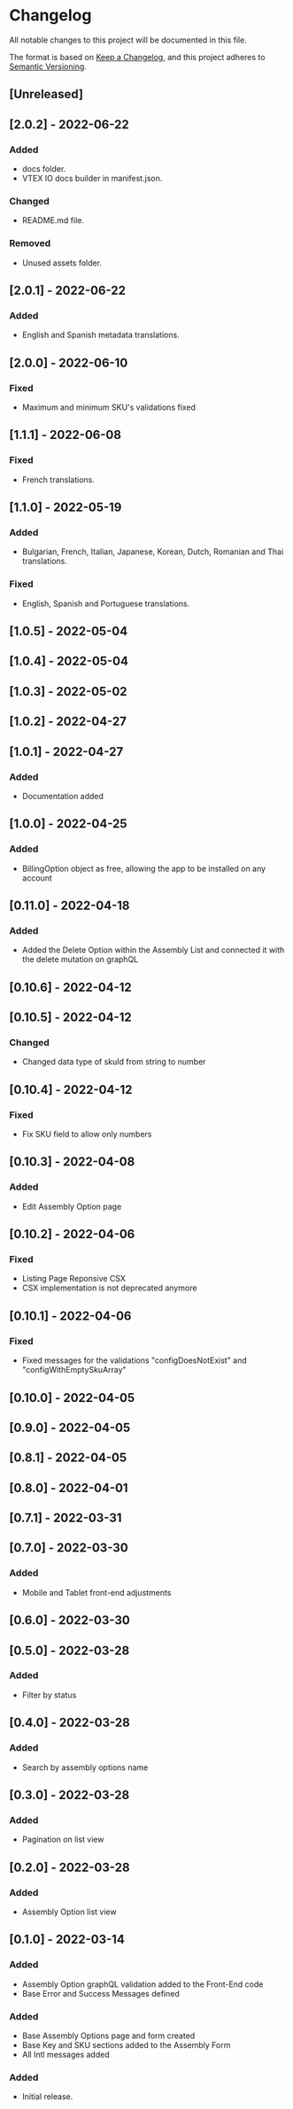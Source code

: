 # Changelog

All notable changes to this project will be documented in this file.

The format is based on [Keep a Changelog](https://keepachangelog.com/en/1.0.0/),
and this project adheres to [Semantic Versioning](https://semver.org/spec/v2.0.0.html).

## [Unreleased]

## [2.0.2] - 2022-06-22

### Added

- docs folder.
- VTEX IO docs builder in manifest.json.
 
### Changed

- README.md file. 

### Removed

- Unused assets folder.

## [2.0.1] - 2022-06-22

### Added

- English and Spanish metadata translations.

## [2.0.0] - 2022-06-10

### Fixed

- Maximum and minimum SKU's validations fixed

## [1.1.1] - 2022-06-08

### Fixed

- French translations.

## [1.1.0] - 2022-05-19

### Added

- Bulgarian, French, Italian, Japanese, Korean, Dutch, Romanian and Thai translations.

### Fixed

- English, Spanish and Portuguese translations.

## [1.0.5] - 2022-05-04

## [1.0.4] - 2022-05-04

## [1.0.3] - 2022-05-02

## [1.0.2] - 2022-04-27

## [1.0.1] - 2022-04-27

### Added

- Documentation added

## [1.0.0] - 2022-04-25

### Added

- BillingOption object as free, allowing the app to be installed on any account

## [0.11.0] - 2022-04-18

### Added

- Added the Delete Option within the Assembly List and connected it with the delete mutation on graphQL

## [0.10.6] - 2022-04-12

## [0.10.5] - 2022-04-12

### Changed

- Changed data type of skuId from string to number

## [0.10.4] - 2022-04-12

### Fixed

- Fix SKU field to allow only numbers

## [0.10.3] - 2022-04-08

### Added

- Edit Assembly Option page

## [0.10.2] - 2022-04-06

### Fixed

- Listing Page Reponsive CSX
- CSX implementation is not deprecated anymore

## [0.10.1] - 2022-04-06

### Fixed

- Fixed messages for the validations "configDoesNotExist" and "configWithEmptySkuArray"

## [0.10.0] - 2022-04-05

## [0.9.0] - 2022-04-05

## [0.8.1] - 2022-04-05

## [0.8.0] - 2022-04-01

## [0.7.1] - 2022-03-31

## [0.7.0] - 2022-03-30

### Added

- Mobile and Tablet front-end adjustments

## [0.6.0] - 2022-03-30

## [0.5.0] - 2022-03-28

### Added

- Filter by status

## [0.4.0] - 2022-03-28

### Added

- Search by assembly options name

## [0.3.0] - 2022-03-28

### Added

- Pagination on list view

## [0.2.0] - 2022-03-28

### Added

- Assembly Option list view

## [0.1.0] - 2022-03-14

### Added

- Assembly Option graphQL validation added to the Front-End code
- Base Error and Success Messages defined

### Added

- Base Assembly Options page and form created
- Base Key and SKU sections added to the Assembly Form
- All Intl messages added

### Added

- Initial release.
